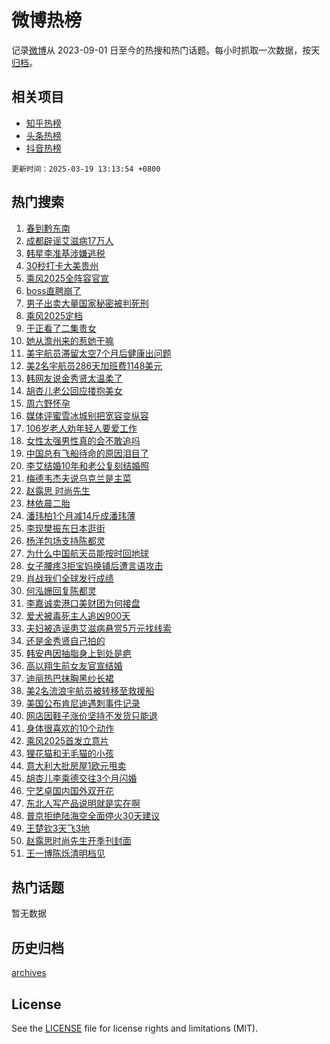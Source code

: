 # 微博热榜

记录[微博](https://www.weibo.com)从 2023-09-01 日至今的热搜和热门话题。每小时抓取一次数据，按天[归档](archives)。

## 相关项目

- [知乎热榜](https://github.com/hotarchive/zhihu)
- [头条热榜](https://github.com/hotarchive/toutiao)
- [抖音热榜](https://github.com/hotarchive/douyin)


`更新时间：2025-03-19 13:13:54 +0800`

## 热门搜索

1. [春到黔东南](https://m.weibo.cn/search?containerid=100103type%3D1%26t%3D10%26q%3D%23%E6%98%A5%E5%88%B0%E9%BB%94%E4%B8%9C%E5%8D%97%23&stream_entry_id=51&isnewpage=1&extparam=seat%3D1%26c_type%3D51%26pos%3D0%26cate%3D10103%26q%3D%2523%25E6%2598%25A5%25E5%2588%25B0%25E9%25BB%2594%25E4%25B8%259C%25E5%258D%2597%2523%26dgr%3D0%26filter_type%3Drealtimehot%26stream_entry_id%3D51%26display_time%3D1742361232%26pre_seqid%3D17423612327380310517811)
1. [成都辟谣艾滋病17万人](https://m.weibo.cn/search?containerid=100103type%3D1%26t%3D10%26q%3D%23%E6%88%90%E9%83%BD%E8%BE%9F%E8%B0%A3%E8%89%BE%E6%BB%8B%E7%97%8517%E4%B8%87%E4%BA%BA%23&stream_entry_id=31&isnewpage=1&extparam=seat%3D1%26c_type%3D31%26realpos%3D1%26dgr%3D0%26stream_entry_id%3D31%26band_rank%3D1%26pos%3D0%26flag%3D1%26cate%3D5001%26q%3D%2523%25E6%2588%2590%25E9%2583%25BD%25E8%25BE%259F%25E8%25B0%25A3%25E8%2589%25BE%25E6%25BB%258B%25E7%2597%258517%25E4%25B8%2587%25E4%25BA%25BA%2523%26filter_type%3Drealtimehot%26lcate%3D5001%26display_time%3D1742361232%26pre_seqid%3D17423612327380310517811)
1. [韩星李准基涉嫌逃税](https://m.weibo.cn/search?containerid=100103type%3D1%26t%3D10%26q%3D%23%E9%9F%A9%E6%98%9F%E6%9D%8E%E5%87%86%E5%9F%BA%E6%B6%89%E5%AB%8C%E9%80%83%E7%A8%8E%23&stream_entry_id=31&isnewpage=1&extparam=seat%3D1%26c_type%3D31%26realpos%3D2%26dgr%3D0%26stream_entry_id%3D31%26band_rank%3D2%26pos%3D1%26flag%3D2%26cate%3D5001%26q%3D%2523%25E9%259F%25A9%25E6%2598%259F%25E6%259D%258E%25E5%2587%2586%25E5%259F%25BA%25E6%25B6%2589%25E5%25AB%258C%25E9%2580%2583%25E7%25A8%258E%2523%26filter_type%3Drealtimehot%26lcate%3D5001%26display_time%3D1742361232%26pre_seqid%3D17423612327380310517811)
1. [30秒打卡大美贵州](https://m.weibo.cn/search?containerid=100103type%3D1%26t%3D10%26q%3D%2330%E7%A7%92%E6%89%93%E5%8D%A1%E5%A4%A7%E7%BE%8E%E8%B4%B5%E5%B7%9E%23&stream_entry_id=31&isnewpage=1&extparam=seat%3D1%26c_type%3D31%26realpos%3D3%26dgr%3D0%26stream_entry_id%3D31%26band_rank%3D3%26pos%3D2%26flag%3D1%26cate%3D5001%26q%3D%252330%25E7%25A7%2592%25E6%2589%2593%25E5%258D%25A1%25E5%25A4%25A7%25E7%25BE%258E%25E8%25B4%25B5%25E5%25B7%259E%2523%26filter_type%3Drealtimehot%26lcate%3D5001%26display_time%3D1742361232%26pre_seqid%3D17423612327380310517811)
1. [乘风2025全阵容官宣](https://m.weibo.cn/search?containerid=100103type%3D1%26t%3D10%26q%3D%23%E4%B9%98%E9%A3%8E2025%E5%85%A8%E9%98%B5%E5%AE%B9%E5%AE%98%E5%AE%A3%23&stream_entry_id=31&isnewpage=1&extparam=seat%3D1%26c_type%3D31%26realpos%3D4%26dgr%3D0%26stream_entry_id%3D31%26band_rank%3D4%26pos%3D3%26flag%3D1%26cate%3D5001%26q%3D%2523%25E4%25B9%2598%25E9%25A3%258E2025%25E5%2585%25A8%25E9%2598%25B5%25E5%25AE%25B9%25E5%25AE%2598%25E5%25AE%25A3%2523%26filter_type%3Drealtimehot%26lcate%3D5001%26display_time%3D1742361232%26pre_seqid%3D17423612327380310517811)
1. [boss直聘崩了](https://m.weibo.cn/search?containerid=100103type%3D1%26t%3D10%26q%3Dboss%E7%9B%B4%E8%81%98%E5%B4%A9%E4%BA%86&stream_entry_id=31&isnewpage=1&extparam=seat%3D1%26c_type%3D31%26realpos%3D5%26dgr%3D0%26stream_entry_id%3D31%26band_rank%3D5%26pos%3D4%26flag%3D2%26cate%3D5001%26q%3Dboss%25E7%259B%25B4%25E8%2581%2598%25E5%25B4%25A9%25E4%25BA%2586%26filter_type%3Drealtimehot%26lcate%3D5001%26display_time%3D1742361232%26pre_seqid%3D17423612327380310517811)
1. [男子出卖大量国家秘密被判死刑](https://m.weibo.cn/search?containerid=100103type%3D1%26t%3D10%26q%3D%23%E7%94%B7%E5%AD%90%E5%87%BA%E5%8D%96%E5%A4%A7%E9%87%8F%E5%9B%BD%E5%AE%B6%E7%A7%98%E5%AF%86%E8%A2%AB%E5%88%A4%E6%AD%BB%E5%88%91%23&stream_entry_id=31&isnewpage=1&extparam=seat%3D1%26c_type%3D31%26realpos%3D6%26dgr%3D0%26stream_entry_id%3D31%26band_rank%3D6%26pos%3D5%26flag%3D2%26cate%3D5001%26q%3D%2523%25E7%2594%25B7%25E5%25AD%2590%25E5%2587%25BA%25E5%258D%2596%25E5%25A4%25A7%25E9%2587%258F%25E5%259B%25BD%25E5%25AE%25B6%25E7%25A7%2598%25E5%25AF%2586%25E8%25A2%25AB%25E5%2588%25A4%25E6%25AD%25BB%25E5%2588%2591%2523%26filter_type%3Drealtimehot%26lcate%3D5001%26display_time%3D1742361232%26pre_seqid%3D17423612327380310517811)
1. [乘风2025定档](https://m.weibo.cn/search?containerid=100103type%3D1%26t%3D10%26q%3D%23%E4%B9%98%E9%A3%8E2025%E5%AE%9A%E6%A1%A3%23&stream_entry_id=31&isnewpage=1&extparam=seat%3D1%26c_type%3D31%26realpos%3D7%26dgr%3D0%26stream_entry_id%3D31%26band_rank%3D7%26pos%3D6%26flag%3D1%26cate%3D5001%26q%3D%2523%25E4%25B9%2598%25E9%25A3%258E2025%25E5%25AE%259A%25E6%25A1%25A3%2523%26filter_type%3Drealtimehot%26lcate%3D5001%26display_time%3D1742361232%26pre_seqid%3D17423612327380310517811)
1. [于正看了二集贵女](https://m.weibo.cn/search?containerid=100103type%3D1%26t%3D10%26q%3D%23%E4%BA%8E%E6%AD%A3%E7%9C%8B%E4%BA%86%E4%BA%8C%E9%9B%86%E8%B4%B5%E5%A5%B3%23&stream_entry_id=31&isnewpage=1&extparam=seat%3D1%26c_type%3D31%26realpos%3D8%26dgr%3D0%26stream_entry_id%3D31%26band_rank%3D8%26pos%3D7%26flag%3D1%26cate%3D5001%26q%3D%2523%25E4%25BA%258E%25E6%25AD%25A3%25E7%259C%258B%25E4%25BA%2586%25E4%25BA%258C%25E9%259B%2586%25E8%25B4%25B5%25E5%25A5%25B3%2523%26filter_type%3Drealtimehot%26lcate%3D5001%26display_time%3D1742361232%26pre_seqid%3D17423612327380310517811)
1. [她从澹州来的惹她干嘛](https://m.weibo.cn/search?containerid=100103type%3D1%26t%3D10%26q%3D%E5%A5%B9%E4%BB%8E%E6%BE%B9%E5%B7%9E%E6%9D%A5%E7%9A%84%E6%83%B9%E5%A5%B9%E5%B9%B2%E5%98%9B&stream_entry_id=31&isnewpage=1&extparam=seat%3D1%26c_type%3D31%26realpos%3D9%26dgr%3D0%26stream_entry_id%3D31%26band_rank%3D9%26pos%3D8%26flag%3D1%26cate%3D5001%26q%3D%25E5%25A5%25B9%25E4%25BB%258E%25E6%25BE%25B9%25E5%25B7%259E%25E6%259D%25A5%25E7%259A%2584%25E6%2583%25B9%25E5%25A5%25B9%25E5%25B9%25B2%25E5%2598%259B%26filter_type%3Drealtimehot%26lcate%3D5001%26display_time%3D1742361232%26pre_seqid%3D17423612327380310517811)
1. [美宇航员滞留太空7个月后健康出问题](https://m.weibo.cn/search?containerid=100103type%3D1%26t%3D10%26q%3D%23%E7%BE%8E%E5%AE%87%E8%88%AA%E5%91%98%E6%BB%9E%E7%95%99%E5%A4%AA%E7%A9%BA7%E4%B8%AA%E6%9C%88%E5%90%8E%E5%81%A5%E5%BA%B7%E5%87%BA%E9%97%AE%E9%A2%98%23&stream_entry_id=31&isnewpage=1&extparam=seat%3D1%26c_type%3D31%26realpos%3D10%26dgr%3D0%26stream_entry_id%3D31%26band_rank%3D10%26pos%3D9%26flag%3D0%26cate%3D5001%26q%3D%2523%25E7%25BE%258E%25E5%25AE%2587%25E8%2588%25AA%25E5%2591%2598%25E6%25BB%259E%25E7%2595%2599%25E5%25A4%25AA%25E7%25A9%25BA7%25E4%25B8%25AA%25E6%259C%2588%25E5%2590%258E%25E5%2581%25A5%25E5%25BA%25B7%25E5%2587%25BA%25E9%2597%25AE%25E9%25A2%2598%2523%26filter_type%3Drealtimehot%26lcate%3D5001%26display_time%3D1742361232%26pre_seqid%3D17423612327380310517811)
1. [美2名宇航员286天加班费1148美元](https://m.weibo.cn/search?containerid=100103type%3D1%26t%3D10%26q%3D%23%E7%BE%8E2%E5%90%8D%E5%AE%87%E8%88%AA%E5%91%98286%E5%A4%A9%E5%8A%A0%E7%8F%AD%E8%B4%B91148%E7%BE%8E%E5%85%83%23&stream_entry_id=31&isnewpage=1&extparam=seat%3D1%26c_type%3D31%26realpos%3D11%26dgr%3D0%26stream_entry_id%3D31%26band_rank%3D11%26pos%3D10%26flag%3D0%26cate%3D5001%26q%3D%2523%25E7%25BE%258E2%25E5%2590%258D%25E5%25AE%2587%25E8%2588%25AA%25E5%2591%2598286%25E5%25A4%25A9%25E5%258A%25A0%25E7%258F%25AD%25E8%25B4%25B91148%25E7%25BE%258E%25E5%2585%2583%2523%26filter_type%3Drealtimehot%26lcate%3D5001%26display_time%3D1742361232%26pre_seqid%3D17423612327380310517811)
1. [韩网友说金秀贤太温柔了](https://m.weibo.cn/search?containerid=100103type%3D1%26t%3D10%26q%3D%23%E9%9F%A9%E7%BD%91%E5%8F%8B%E8%AF%B4%E9%87%91%E7%A7%80%E8%B4%A4%E5%A4%AA%E6%B8%A9%E6%9F%94%E4%BA%86%23&stream_entry_id=31&isnewpage=1&extparam=seat%3D1%26c_type%3D31%26realpos%3D12%26dgr%3D0%26stream_entry_id%3D31%26band_rank%3D12%26pos%3D11%26flag%3D1%26cate%3D5001%26q%3D%2523%25E9%259F%25A9%25E7%25BD%2591%25E5%258F%258B%25E8%25AF%25B4%25E9%2587%2591%25E7%25A7%2580%25E8%25B4%25A4%25E5%25A4%25AA%25E6%25B8%25A9%25E6%259F%2594%25E4%25BA%2586%2523%26filter_type%3Drealtimehot%26lcate%3D5001%26display_time%3D1742361232%26pre_seqid%3D17423612327380310517811)
1. [胡杏儿老公回应搂抱美女](https://m.weibo.cn/search?containerid=100103type%3D1%26t%3D10%26q%3D%23%E8%83%A1%E6%9D%8F%E5%84%BF%E8%80%81%E5%85%AC%E5%9B%9E%E5%BA%94%E6%90%82%E6%8A%B1%E7%BE%8E%E5%A5%B3%23&stream_entry_id=31&isnewpage=1&extparam=seat%3D1%26c_type%3D31%26realpos%3D13%26dgr%3D0%26stream_entry_id%3D31%26band_rank%3D13%26pos%3D12%26flag%3D1%26cate%3D5001%26q%3D%2523%25E8%2583%25A1%25E6%259D%258F%25E5%2584%25BF%25E8%2580%2581%25E5%2585%25AC%25E5%259B%259E%25E5%25BA%2594%25E6%2590%2582%25E6%258A%25B1%25E7%25BE%258E%25E5%25A5%25B3%2523%26filter_type%3Drealtimehot%26lcate%3D5001%26display_time%3D1742361232%26pre_seqid%3D17423612327380310517811)
1. [周六野怀孕](https://m.weibo.cn/search?containerid=100103type%3D1%26t%3D10%26q%3D%23%E5%91%A8%E5%85%AD%E9%87%8E%E6%80%80%E5%AD%95%23&stream_entry_id=31&isnewpage=1&extparam=seat%3D1%26c_type%3D31%26realpos%3D14%26dgr%3D0%26stream_entry_id%3D31%26band_rank%3D14%26pos%3D13%26flag%3D2%26cate%3D5001%26q%3D%2523%25E5%2591%25A8%25E5%2585%25AD%25E9%2587%258E%25E6%2580%2580%25E5%25AD%2595%2523%26filter_type%3Drealtimehot%26lcate%3D5001%26display_time%3D1742361232%26pre_seqid%3D17423612327380310517811)
1. [媒体评蜜雪冰城别把宽容变纵容](https://m.weibo.cn/search?containerid=100103type%3D1%26t%3D10%26q%3D%23%E5%AA%92%E4%BD%93%E8%AF%84%E8%9C%9C%E9%9B%AA%E5%86%B0%E5%9F%8E%E5%88%AB%E6%8A%8A%E5%AE%BD%E5%AE%B9%E5%8F%98%E7%BA%B5%E5%AE%B9%23&stream_entry_id=31&isnewpage=1&extparam=seat%3D1%26c_type%3D31%26realpos%3D15%26dgr%3D0%26stream_entry_id%3D31%26band_rank%3D15%26pos%3D14%26flag%3D0%26cate%3D5001%26q%3D%2523%25E5%25AA%2592%25E4%25BD%2593%25E8%25AF%2584%25E8%259C%259C%25E9%259B%25AA%25E5%2586%25B0%25E5%259F%258E%25E5%2588%25AB%25E6%258A%258A%25E5%25AE%25BD%25E5%25AE%25B9%25E5%258F%2598%25E7%25BA%25B5%25E5%25AE%25B9%2523%26filter_type%3Drealtimehot%26lcate%3D5001%26display_time%3D1742361232%26pre_seqid%3D17423612327380310517811)
1. [106岁老人劝年轻人要爱工作](https://m.weibo.cn/search?containerid=100103type%3D1%26t%3D10%26q%3D%23106%E5%B2%81%E8%80%81%E4%BA%BA%E5%8A%9D%E5%B9%B4%E8%BD%BB%E4%BA%BA%E8%A6%81%E7%88%B1%E5%B7%A5%E4%BD%9C%23&stream_entry_id=31&isnewpage=1&extparam=seat%3D1%26c_type%3D31%26realpos%3D16%26dgr%3D0%26stream_entry_id%3D31%26band_rank%3D16%26pos%3D15%26flag%3D0%26cate%3D5001%26q%3D%2523106%25E5%25B2%2581%25E8%2580%2581%25E4%25BA%25BA%25E5%258A%259D%25E5%25B9%25B4%25E8%25BD%25BB%25E4%25BA%25BA%25E8%25A6%2581%25E7%2588%25B1%25E5%25B7%25A5%25E4%25BD%259C%2523%26filter_type%3Drealtimehot%26lcate%3D5001%26display_time%3D1742361232%26pre_seqid%3D17423612327380310517811)
1. [女性太强男性真的会不敢追吗](https://m.weibo.cn/search?containerid=100103type%3D1%26t%3D10%26q%3D%E5%A5%B3%E6%80%A7%E5%A4%AA%E5%BC%BA%E7%94%B7%E6%80%A7%E7%9C%9F%E7%9A%84%E4%BC%9A%E4%B8%8D%E6%95%A2%E8%BF%BD%E5%90%97&stream_entry_id=31&isnewpage=1&extparam=seat%3D1%26c_type%3D31%26realpos%3D17%26dgr%3D0%26stream_entry_id%3D31%26band_rank%3D17%26pos%3D16%26flag%3D2%26cate%3D5001%26q%3D%25E5%25A5%25B3%25E6%2580%25A7%25E5%25A4%25AA%25E5%25BC%25BA%25E7%2594%25B7%25E6%2580%25A7%25E7%259C%259F%25E7%259A%2584%25E4%25BC%259A%25E4%25B8%258D%25E6%2595%25A2%25E8%25BF%25BD%25E5%2590%2597%26filter_type%3Drealtimehot%26lcate%3D5001%26display_time%3D1742361232%26pre_seqid%3D17423612327380310517811)
1. [中国总有飞船待命的原因泪目了](https://m.weibo.cn/search?containerid=100103type%3D1%26t%3D10%26q%3D%23%E4%B8%AD%E5%9B%BD%E6%80%BB%E6%9C%89%E9%A3%9E%E8%88%B9%E5%BE%85%E5%91%BD%E7%9A%84%E5%8E%9F%E5%9B%A0%E6%B3%AA%E7%9B%AE%E4%BA%86%23&stream_entry_id=31&isnewpage=1&extparam=seat%3D1%26c_type%3D31%26realpos%3D18%26dgr%3D0%26stream_entry_id%3D31%26band_rank%3D18%26pos%3D17%26flag%3D0%26cate%3D5001%26q%3D%2523%25E4%25B8%25AD%25E5%259B%25BD%25E6%2580%25BB%25E6%259C%2589%25E9%25A3%259E%25E8%2588%25B9%25E5%25BE%2585%25E5%2591%25BD%25E7%259A%2584%25E5%258E%259F%25E5%259B%25A0%25E6%25B3%25AA%25E7%259B%25AE%25E4%25BA%2586%2523%26filter_type%3Drealtimehot%26lcate%3D5001%26display_time%3D1742361232%26pre_seqid%3D17423612327380310517811)
1. [李艾结婚10年和老公复刻结婚照](https://m.weibo.cn/search?containerid=100103type%3D1%26t%3D10%26q%3D%E6%9D%8E%E8%89%BE%E7%BB%93%E5%A9%9A10%E5%B9%B4%E5%92%8C%E8%80%81%E5%85%AC%E5%A4%8D%E5%88%BB%E7%BB%93%E5%A9%9A%E7%85%A7&stream_entry_id=31&isnewpage=1&extparam=seat%3D1%26c_type%3D31%26realpos%3D19%26dgr%3D0%26stream_entry_id%3D31%26band_rank%3D19%26pos%3D18%26flag%3D1%26cate%3D5001%26q%3D%25E6%259D%258E%25E8%2589%25BE%25E7%25BB%2593%25E5%25A9%259A10%25E5%25B9%25B4%25E5%2592%258C%25E8%2580%2581%25E5%2585%25AC%25E5%25A4%258D%25E5%2588%25BB%25E7%25BB%2593%25E5%25A9%259A%25E7%2585%25A7%26filter_type%3Drealtimehot%26lcate%3D5001%26display_time%3D1742361232%26pre_seqid%3D17423612327380310517811)
1. [梅德韦杰夫说乌克兰是主菜](https://m.weibo.cn/search?containerid=100103type%3D1%26t%3D10%26q%3D%23%E6%A2%85%E5%BE%B7%E9%9F%A6%E6%9D%B0%E5%A4%AB%E8%AF%B4%E4%B9%8C%E5%85%8B%E5%85%B0%E6%98%AF%E4%B8%BB%E8%8F%9C%23&stream_entry_id=31&isnewpage=1&extparam=seat%3D1%26c_type%3D31%26realpos%3D20%26dgr%3D0%26stream_entry_id%3D31%26band_rank%3D20%26pos%3D19%26flag%3D1%26cate%3D5001%26q%3D%2523%25E6%25A2%2585%25E5%25BE%25B7%25E9%259F%25A6%25E6%259D%25B0%25E5%25A4%25AB%25E8%25AF%25B4%25E4%25B9%258C%25E5%2585%258B%25E5%2585%25B0%25E6%2598%25AF%25E4%25B8%25BB%25E8%258F%259C%2523%26filter_type%3Drealtimehot%26lcate%3D5001%26display_time%3D1742361232%26pre_seqid%3D17423612327380310517811)
1. [赵露思 时尚先生](https://m.weibo.cn/search?containerid=100103type%3D1%26t%3D10%26q%3D%E8%B5%B5%E9%9C%B2%E6%80%9D+%E6%97%B6%E5%B0%9A%E5%85%88%E7%94%9F&stream_entry_id=31&isnewpage=1&extparam=seat%3D1%26c_type%3D31%26realpos%3D21%26dgr%3D0%26stream_entry_id%3D31%26band_rank%3D21%26pos%3D20%26flag%3D1%26cate%3D5001%26q%3D%25E8%25B5%25B5%25E9%259C%25B2%25E6%2580%259D%2520%25E6%2597%25B6%25E5%25B0%259A%25E5%2585%2588%25E7%2594%259F%26filter_type%3Drealtimehot%26lcate%3D5001%26display_time%3D1742361232%26pre_seqid%3D17423612327380310517811)
1. [林依晨二胎](https://m.weibo.cn/search?containerid=100103type%3D1%26t%3D10%26q%3D%23%E6%9E%97%E4%BE%9D%E6%99%A8%E4%BA%8C%E8%83%8E%23&stream_entry_id=31&isnewpage=1&extparam=seat%3D1%26c_type%3D31%26realpos%3D22%26dgr%3D0%26stream_entry_id%3D31%26band_rank%3D22%26pos%3D21%26flag%3D2%26cate%3D5001%26q%3D%2523%25E6%259E%2597%25E4%25BE%259D%25E6%2599%25A8%25E4%25BA%258C%25E8%2583%258E%2523%26filter_type%3Drealtimehot%26lcate%3D5001%26display_time%3D1742361232%26pre_seqid%3D17423612327380310517811)
1. [潘玮柏1个月减14斤成潘玮薄](https://m.weibo.cn/search?containerid=100103type%3D1%26t%3D10%26q%3D%23%E6%BD%98%E7%8E%AE%E6%9F%8F1%E4%B8%AA%E6%9C%88%E5%87%8F14%E6%96%A4%E6%88%90%E6%BD%98%E7%8E%AE%E8%96%84%23&stream_entry_id=31&isnewpage=1&extparam=seat%3D1%26c_type%3D31%26realpos%3D23%26dgr%3D0%26stream_entry_id%3D31%26band_rank%3D23%26pos%3D22%26flag%3D1%26cate%3D5001%26q%3D%2523%25E6%25BD%2598%25E7%258E%25AE%25E6%259F%258F1%25E4%25B8%25AA%25E6%259C%2588%25E5%2587%258F14%25E6%2596%25A4%25E6%2588%2590%25E6%25BD%2598%25E7%258E%25AE%25E8%2596%2584%2523%26filter_type%3Drealtimehot%26lcate%3D5001%26display_time%3D1742361232%26pre_seqid%3D17423612327380310517811)
1. [李现樊振东日本逛街](https://m.weibo.cn/search?containerid=100103type%3D1%26t%3D10%26q%3D%23%E6%9D%8E%E7%8E%B0%E6%A8%8A%E6%8C%AF%E4%B8%9C%E6%97%A5%E6%9C%AC%E9%80%9B%E8%A1%97%23&stream_entry_id=31&isnewpage=1&extparam=seat%3D1%26c_type%3D31%26realpos%3D24%26dgr%3D0%26stream_entry_id%3D31%26band_rank%3D24%26pos%3D23%26flag%3D2%26cate%3D5001%26q%3D%2523%25E6%259D%258E%25E7%258E%25B0%25E6%25A8%258A%25E6%258C%25AF%25E4%25B8%259C%25E6%2597%25A5%25E6%259C%25AC%25E9%2580%259B%25E8%25A1%2597%2523%26filter_type%3Drealtimehot%26lcate%3D5001%26display_time%3D1742361232%26pre_seqid%3D17423612327380310517811)
1. [杨洋包场支持陈都灵](https://m.weibo.cn/search?containerid=100103type%3D1%26t%3D10%26q%3D%23%E6%9D%A8%E6%B4%8B%E5%8C%85%E5%9C%BA%E6%94%AF%E6%8C%81%E9%99%88%E9%83%BD%E7%81%B5%23&stream_entry_id=31&isnewpage=1&extparam=seat%3D1%26c_type%3D31%26realpos%3D25%26dgr%3D0%26stream_entry_id%3D31%26band_rank%3D25%26pos%3D24%26flag%3D1%26cate%3D5001%26q%3D%2523%25E6%259D%25A8%25E6%25B4%258B%25E5%258C%2585%25E5%259C%25BA%25E6%2594%25AF%25E6%258C%2581%25E9%2599%2588%25E9%2583%25BD%25E7%2581%25B5%2523%26filter_type%3Drealtimehot%26lcate%3D5001%26display_time%3D1742361232%26pre_seqid%3D17423612327380310517811)
1. [为什么中国航天员能按时回地球](https://m.weibo.cn/search?containerid=100103type%3D1%26t%3D10%26q%3D%23%E4%B8%BA%E4%BB%80%E4%B9%88%E4%B8%AD%E5%9B%BD%E8%88%AA%E5%A4%A9%E5%91%98%E8%83%BD%E6%8C%89%E6%97%B6%E5%9B%9E%E5%9C%B0%E7%90%83%23&stream_entry_id=31&isnewpage=1&extparam=seat%3D1%26c_type%3D31%26realpos%3D26%26dgr%3D0%26stream_entry_id%3D31%26band_rank%3D26%26pos%3D25%26flag%3D0%26cate%3D5001%26q%3D%2523%25E4%25B8%25BA%25E4%25BB%2580%25E4%25B9%2588%25E4%25B8%25AD%25E5%259B%25BD%25E8%2588%25AA%25E5%25A4%25A9%25E5%2591%2598%25E8%2583%25BD%25E6%258C%2589%25E6%2597%25B6%25E5%259B%259E%25E5%259C%25B0%25E7%2590%2583%2523%26filter_type%3Drealtimehot%26lcate%3D5001%26display_time%3D1742361232%26pre_seqid%3D17423612327380310517811)
1. [女子腰疼3拒宝妈换铺后遭言语攻击](https://m.weibo.cn/search?containerid=100103type%3D1%26t%3D10%26q%3D%23%E5%A5%B3%E5%AD%90%E8%85%B0%E7%96%BC3%E6%8B%92%E5%AE%9D%E5%A6%88%E6%8D%A2%E9%93%BA%E5%90%8E%E9%81%AD%E8%A8%80%E8%AF%AD%E6%94%BB%E5%87%BB%23&stream_entry_id=31&isnewpage=1&extparam=seat%3D1%26c_type%3D31%26realpos%3D27%26dgr%3D0%26stream_entry_id%3D31%26band_rank%3D27%26pos%3D26%26flag%3D1%26cate%3D5001%26q%3D%2523%25E5%25A5%25B3%25E5%25AD%2590%25E8%2585%25B0%25E7%2596%25BC3%25E6%258B%2592%25E5%25AE%259D%25E5%25A6%2588%25E6%258D%25A2%25E9%2593%25BA%25E5%2590%258E%25E9%2581%25AD%25E8%25A8%2580%25E8%25AF%25AD%25E6%2594%25BB%25E5%2587%25BB%2523%26filter_type%3Drealtimehot%26lcate%3D5001%26display_time%3D1742361232%26pre_seqid%3D17423612327380310517811)
1. [肖战我们全球发行成绩](https://m.weibo.cn/search?containerid=100103type%3D1%26t%3D10%26q%3D%23%E8%82%96%E6%88%98%E6%88%91%E4%BB%AC%E5%85%A8%E7%90%83%E5%8F%91%E8%A1%8C%E6%88%90%E7%BB%A9%23&stream_entry_id=31&isnewpage=1&extparam=seat%3D1%26c_type%3D31%26realpos%3D28%26dgr%3D0%26stream_entry_id%3D31%26band_rank%3D28%26pos%3D27%26flag%3D1%26cate%3D5001%26q%3D%2523%25E8%2582%2596%25E6%2588%2598%25E6%2588%2591%25E4%25BB%25AC%25E5%2585%25A8%25E7%2590%2583%25E5%258F%2591%25E8%25A1%258C%25E6%2588%2590%25E7%25BB%25A9%2523%26filter_type%3Drealtimehot%26lcate%3D5001%26display_time%3D1742361232%26pre_seqid%3D17423612327380310517811)
1. [何泓姗回复陈都灵](https://m.weibo.cn/search?containerid=100103type%3D1%26t%3D10%26q%3D%23%E4%BD%95%E6%B3%93%E5%A7%97%E5%9B%9E%E5%A4%8D%E9%99%88%E9%83%BD%E7%81%B5%23&stream_entry_id=31&isnewpage=1&extparam=seat%3D1%26c_type%3D31%26realpos%3D29%26dgr%3D0%26stream_entry_id%3D31%26band_rank%3D29%26pos%3D28%26flag%3D0%26cate%3D5001%26q%3D%2523%25E4%25BD%2595%25E6%25B3%2593%25E5%25A7%2597%25E5%259B%259E%25E5%25A4%258D%25E9%2599%2588%25E9%2583%25BD%25E7%2581%25B5%2523%26filter_type%3Drealtimehot%26lcate%3D5001%26display_time%3D1742361232%26pre_seqid%3D17423612327380310517811)
1. [李嘉诚卖港口美财团为何接盘](https://m.weibo.cn/search?containerid=100103type%3D1%26t%3D10%26q%3D%23%E6%9D%8E%E5%98%89%E8%AF%9A%E5%8D%96%E6%B8%AF%E5%8F%A3%E7%BE%8E%E8%B4%A2%E5%9B%A2%E4%B8%BA%E4%BD%95%E6%8E%A5%E7%9B%98%23&stream_entry_id=31&isnewpage=1&extparam=seat%3D1%26c_type%3D31%26realpos%3D30%26dgr%3D0%26stream_entry_id%3D31%26band_rank%3D30%26pos%3D29%26flag%3D1%26cate%3D5001%26q%3D%2523%25E6%259D%258E%25E5%2598%2589%25E8%25AF%259A%25E5%258D%2596%25E6%25B8%25AF%25E5%258F%25A3%25E7%25BE%258E%25E8%25B4%25A2%25E5%259B%25A2%25E4%25B8%25BA%25E4%25BD%2595%25E6%258E%25A5%25E7%259B%2598%2523%26filter_type%3Drealtimehot%26lcate%3D5001%26display_time%3D1742361232%26pre_seqid%3D17423612327380310517811)
1. [爱犬被毒死主人追凶900天](https://m.weibo.cn/search?containerid=100103type%3D1%26t%3D10%26q%3D%23%E7%88%B1%E7%8A%AC%E8%A2%AB%E6%AF%92%E6%AD%BB%E4%B8%BB%E4%BA%BA%E8%BF%BD%E5%87%B6900%E5%A4%A9%23&stream_entry_id=31&isnewpage=1&extparam=seat%3D1%26c_type%3D31%26realpos%3D31%26dgr%3D0%26stream_entry_id%3D31%26band_rank%3D31%26pos%3D30%26flag%3D0%26cate%3D5001%26q%3D%2523%25E7%2588%25B1%25E7%258A%25AC%25E8%25A2%25AB%25E6%25AF%2592%25E6%25AD%25BB%25E4%25B8%25BB%25E4%25BA%25BA%25E8%25BF%25BD%25E5%2587%25B6900%25E5%25A4%25A9%2523%26filter_type%3Drealtimehot%26lcate%3D5001%26display_time%3D1742361232%26pre_seqid%3D17423612327380310517811)
1. [夫妇被造谣患艾滋病悬赏5万元找线索](https://m.weibo.cn/search?containerid=100103type%3D1%26t%3D10%26q%3D%23%E5%A4%AB%E5%A6%87%E8%A2%AB%E9%80%A0%E8%B0%A3%E6%82%A3%E8%89%BE%E6%BB%8B%E7%97%85%E6%82%AC%E8%B5%8F5%E4%B8%87%E5%85%83%E6%89%BE%E7%BA%BF%E7%B4%A2%23&stream_entry_id=31&isnewpage=1&extparam=seat%3D1%26c_type%3D31%26realpos%3D32%26dgr%3D0%26stream_entry_id%3D31%26band_rank%3D32%26pos%3D31%26flag%3D1%26cate%3D5001%26q%3D%2523%25E5%25A4%25AB%25E5%25A6%2587%25E8%25A2%25AB%25E9%2580%25A0%25E8%25B0%25A3%25E6%2582%25A3%25E8%2589%25BE%25E6%25BB%258B%25E7%2597%2585%25E6%2582%25AC%25E8%25B5%258F5%25E4%25B8%2587%25E5%2585%2583%25E6%2589%25BE%25E7%25BA%25BF%25E7%25B4%25A2%2523%26filter_type%3Drealtimehot%26lcate%3D5001%26display_time%3D1742361232%26pre_seqid%3D17423612327380310517811)
1. [还是金秀贤自己拍的](https://m.weibo.cn/search?containerid=100103type%3D1%26t%3D10%26q%3D%23%E8%BF%98%E6%98%AF%E9%87%91%E7%A7%80%E8%B4%A4%E8%87%AA%E5%B7%B1%E6%8B%8D%E7%9A%84%23&stream_entry_id=31&isnewpage=1&extparam=seat%3D1%26c_type%3D31%26realpos%3D33%26dgr%3D0%26stream_entry_id%3D31%26band_rank%3D33%26pos%3D32%26flag%3D0%26cate%3D5001%26q%3D%2523%25E8%25BF%2598%25E6%2598%25AF%25E9%2587%2591%25E7%25A7%2580%25E8%25B4%25A4%25E8%2587%25AA%25E5%25B7%25B1%25E6%258B%258D%25E7%259A%2584%2523%26filter_type%3Drealtimehot%26lcate%3D5001%26display_time%3D1742361232%26pre_seqid%3D17423612327380310517811)
1. [韩安冉因抽脂身上到处是疤](https://m.weibo.cn/search?containerid=100103type%3D1%26t%3D10%26q%3D%23%E9%9F%A9%E5%AE%89%E5%86%89%E5%9B%A0%E6%8A%BD%E8%84%82%E8%BA%AB%E4%B8%8A%E5%88%B0%E5%A4%84%E6%98%AF%E7%96%A4%23&stream_entry_id=31&isnewpage=1&extparam=seat%3D1%26c_type%3D31%26realpos%3D34%26dgr%3D0%26stream_entry_id%3D31%26band_rank%3D34%26pos%3D33%26flag%3D0%26cate%3D5001%26q%3D%2523%25E9%259F%25A9%25E5%25AE%2589%25E5%2586%2589%25E5%259B%25A0%25E6%258A%25BD%25E8%2584%2582%25E8%25BA%25AB%25E4%25B8%258A%25E5%2588%25B0%25E5%25A4%2584%25E6%2598%25AF%25E7%2596%25A4%2523%26filter_type%3Drealtimehot%26lcate%3D5001%26display_time%3D1742361232%26pre_seqid%3D17423612327380310517811)
1. [高以翔生前女友官宣结婚](https://m.weibo.cn/search?containerid=100103type%3D1%26t%3D10%26q%3D%23%E9%AB%98%E4%BB%A5%E7%BF%94%E7%94%9F%E5%89%8D%E5%A5%B3%E5%8F%8B%E5%AE%98%E5%AE%A3%E7%BB%93%E5%A9%9A%23&stream_entry_id=31&isnewpage=1&extparam=seat%3D1%26c_type%3D31%26realpos%3D35%26dgr%3D0%26stream_entry_id%3D31%26band_rank%3D35%26pos%3D34%26flag%3D0%26cate%3D5001%26q%3D%2523%25E9%25AB%2598%25E4%25BB%25A5%25E7%25BF%2594%25E7%2594%259F%25E5%2589%258D%25E5%25A5%25B3%25E5%258F%258B%25E5%25AE%2598%25E5%25AE%25A3%25E7%25BB%2593%25E5%25A9%259A%2523%26filter_type%3Drealtimehot%26lcate%3D5001%26display_time%3D1742361232%26pre_seqid%3D17423612327380310517811)
1. [迪丽热巴抹胸黑纱长裙](https://m.weibo.cn/search?containerid=100103type%3D1%26t%3D10%26q%3D%23%E8%BF%AA%E4%B8%BD%E7%83%AD%E5%B7%B4%E6%8A%B9%E8%83%B8%E9%BB%91%E7%BA%B1%E9%95%BF%E8%A3%99%23&stream_entry_id=31&isnewpage=1&extparam=seat%3D1%26c_type%3D31%26realpos%3D36%26dgr%3D0%26stream_entry_id%3D31%26band_rank%3D36%26pos%3D35%26flag%3D1%26cate%3D5001%26q%3D%2523%25E8%25BF%25AA%25E4%25B8%25BD%25E7%2583%25AD%25E5%25B7%25B4%25E6%258A%25B9%25E8%2583%25B8%25E9%25BB%2591%25E7%25BA%25B1%25E9%2595%25BF%25E8%25A3%2599%2523%26filter_type%3Drealtimehot%26lcate%3D5001%26display_time%3D1742361232%26pre_seqid%3D17423612327380310517811)
1. [美2名流浪宇航员被转移至救援船](https://m.weibo.cn/search?containerid=100103type%3D1%26t%3D10%26q%3D%23%E7%BE%8E2%E5%90%8D%E6%B5%81%E6%B5%AA%E5%AE%87%E8%88%AA%E5%91%98%E8%A2%AB%E8%BD%AC%E7%A7%BB%E8%87%B3%E6%95%91%E6%8F%B4%E8%88%B9%23&stream_entry_id=31&isnewpage=1&extparam=seat%3D1%26c_type%3D31%26realpos%3D37%26dgr%3D0%26stream_entry_id%3D31%26band_rank%3D37%26pos%3D36%26flag%3D0%26cate%3D5001%26q%3D%2523%25E7%25BE%258E2%25E5%2590%258D%25E6%25B5%2581%25E6%25B5%25AA%25E5%25AE%2587%25E8%2588%25AA%25E5%2591%2598%25E8%25A2%25AB%25E8%25BD%25AC%25E7%25A7%25BB%25E8%2587%25B3%25E6%2595%2591%25E6%258F%25B4%25E8%2588%25B9%2523%26filter_type%3Drealtimehot%26lcate%3D5001%26display_time%3D1742361232%26pre_seqid%3D17423612327380310517811)
1. [美国公布肯尼迪遇刺事件记录](https://m.weibo.cn/search?containerid=100103type%3D1%26t%3D10%26q%3D%23%E7%BE%8E%E5%9B%BD%E5%85%AC%E5%B8%83%E8%82%AF%E5%B0%BC%E8%BF%AA%E9%81%87%E5%88%BA%E4%BA%8B%E4%BB%B6%E8%AE%B0%E5%BD%95%23&stream_entry_id=31&isnewpage=1&extparam=seat%3D1%26c_type%3D31%26realpos%3D38%26dgr%3D0%26stream_entry_id%3D31%26band_rank%3D38%26pos%3D37%26flag%3D0%26cate%3D5001%26q%3D%2523%25E7%25BE%258E%25E5%259B%25BD%25E5%2585%25AC%25E5%25B8%2583%25E8%2582%25AF%25E5%25B0%25BC%25E8%25BF%25AA%25E9%2581%2587%25E5%2588%25BA%25E4%25BA%258B%25E4%25BB%25B6%25E8%25AE%25B0%25E5%25BD%2595%2523%26filter_type%3Drealtimehot%26lcate%3D5001%26display_time%3D1742361232%26pre_seqid%3D17423612327380310517811)
1. [网店因鞋子涨价坚持不发货只能退](https://m.weibo.cn/search?containerid=100103type%3D1%26t%3D10%26q%3D%23%E7%BD%91%E5%BA%97%E5%9B%A0%E9%9E%8B%E5%AD%90%E6%B6%A8%E4%BB%B7%E5%9D%9A%E6%8C%81%E4%B8%8D%E5%8F%91%E8%B4%A7%E5%8F%AA%E8%83%BD%E9%80%80%23&stream_entry_id=31&isnewpage=1&extparam=seat%3D1%26c_type%3D31%26realpos%3D39%26dgr%3D0%26stream_entry_id%3D31%26band_rank%3D39%26pos%3D38%26flag%3D0%26cate%3D5001%26q%3D%2523%25E7%25BD%2591%25E5%25BA%2597%25E5%259B%25A0%25E9%259E%258B%25E5%25AD%2590%25E6%25B6%25A8%25E4%25BB%25B7%25E5%259D%259A%25E6%258C%2581%25E4%25B8%258D%25E5%258F%2591%25E8%25B4%25A7%25E5%258F%25AA%25E8%2583%25BD%25E9%2580%2580%2523%26filter_type%3Drealtimehot%26lcate%3D5001%26display_time%3D1742361232%26pre_seqid%3D17423612327380310517811)
1. [身体很喜欢的10个动作](https://m.weibo.cn/search?containerid=100103type%3D1%26t%3D10%26q%3D%E8%BA%AB%E4%BD%93%E5%BE%88%E5%96%9C%E6%AC%A2%E7%9A%8410%E4%B8%AA%E5%8A%A8%E4%BD%9C&stream_entry_id=31&isnewpage=1&extparam=seat%3D1%26c_type%3D31%26realpos%3D40%26dgr%3D0%26stream_entry_id%3D31%26band_rank%3D40%26pos%3D39%26flag%3D1%26cate%3D5001%26q%3D%25E8%25BA%25AB%25E4%25BD%2593%25E5%25BE%2588%25E5%2596%259C%25E6%25AC%25A2%25E7%259A%258410%25E4%25B8%25AA%25E5%258A%25A8%25E4%25BD%259C%26filter_type%3Drealtimehot%26lcate%3D5001%26display_time%3D1742361232%26pre_seqid%3D17423612327380310517811)
1. [乘风2025首发立意片](https://m.weibo.cn/search?containerid=100103type%3D1%26t%3D10%26q%3D%23%E4%B9%98%E9%A3%8E2025%E9%A6%96%E5%8F%91%E7%AB%8B%E6%84%8F%E7%89%87%23&stream_entry_id=31&isnewpage=1&extparam=seat%3D1%26c_type%3D31%26realpos%3D41%26dgr%3D0%26stream_entry_id%3D31%26band_rank%3D41%26pos%3D40%26flag%3D1%26cate%3D5001%26q%3D%2523%25E4%25B9%2598%25E9%25A3%258E2025%25E9%25A6%2596%25E5%258F%2591%25E7%25AB%258B%25E6%2584%258F%25E7%2589%2587%2523%26filter_type%3Drealtimehot%26lcate%3D5001%26display_time%3D1742361232%26pre_seqid%3D17423612327380310517811)
1. [狸花猫和无毛猫的小孩](https://m.weibo.cn/search?containerid=100103type%3D1%26t%3D10%26q%3D%E7%8B%B8%E8%8A%B1%E7%8C%AB%E5%92%8C%E6%97%A0%E6%AF%9B%E7%8C%AB%E7%9A%84%E5%B0%8F%E5%AD%A9&stream_entry_id=31&isnewpage=1&extparam=seat%3D1%26c_type%3D31%26realpos%3D42%26dgr%3D0%26stream_entry_id%3D31%26band_rank%3D42%26pos%3D41%26flag%3D1%26cate%3D5001%26q%3D%25E7%258B%25B8%25E8%258A%25B1%25E7%258C%25AB%25E5%2592%258C%25E6%2597%25A0%25E6%25AF%259B%25E7%258C%25AB%25E7%259A%2584%25E5%25B0%258F%25E5%25AD%25A9%26filter_type%3Drealtimehot%26lcate%3D5001%26display_time%3D1742361232%26pre_seqid%3D17423612327380310517811)
1. [意大利大批房屋1欧元甩卖](https://m.weibo.cn/search?containerid=100103type%3D1%26t%3D10%26q%3D%23%E6%84%8F%E5%A4%A7%E5%88%A9%E5%A4%A7%E6%89%B9%E6%88%BF%E5%B1%8B1%E6%AC%A7%E5%85%83%E7%94%A9%E5%8D%96%23&stream_entry_id=31&isnewpage=1&extparam=seat%3D1%26c_type%3D31%26realpos%3D43%26dgr%3D0%26stream_entry_id%3D31%26band_rank%3D43%26pos%3D42%26flag%3D0%26cate%3D5001%26q%3D%2523%25E6%2584%258F%25E5%25A4%25A7%25E5%2588%25A9%25E5%25A4%25A7%25E6%2589%25B9%25E6%2588%25BF%25E5%25B1%258B1%25E6%25AC%25A7%25E5%2585%2583%25E7%2594%25A9%25E5%258D%2596%2523%26filter_type%3Drealtimehot%26lcate%3D5001%26display_time%3D1742361232%26pre_seqid%3D17423612327380310517811)
1. [胡杏儿李乘德交往3个月闪婚](https://m.weibo.cn/search?containerid=100103type%3D1%26t%3D10%26q%3D%23%E8%83%A1%E6%9D%8F%E5%84%BF%E6%9D%8E%E4%B9%98%E5%BE%B7%E4%BA%A4%E5%BE%803%E4%B8%AA%E6%9C%88%E9%97%AA%E5%A9%9A%23&stream_entry_id=31&isnewpage=1&extparam=seat%3D1%26c_type%3D31%26realpos%3D44%26dgr%3D0%26stream_entry_id%3D31%26band_rank%3D44%26pos%3D43%26flag%3D1%26cate%3D5001%26q%3D%2523%25E8%2583%25A1%25E6%259D%258F%25E5%2584%25BF%25E6%259D%258E%25E4%25B9%2598%25E5%25BE%25B7%25E4%25BA%25A4%25E5%25BE%25803%25E4%25B8%25AA%25E6%259C%2588%25E9%2597%25AA%25E5%25A9%259A%2523%26filter_type%3Drealtimehot%26lcate%3D5001%26display_time%3D1742361232%26pre_seqid%3D17423612327380310517811)
1. [宁艺卓国内国外双开花](https://m.weibo.cn/search?containerid=100103type%3D1%26t%3D10%26q%3D%E5%AE%81%E8%89%BA%E5%8D%93%E5%9B%BD%E5%86%85%E5%9B%BD%E5%A4%96%E5%8F%8C%E5%BC%80%E8%8A%B1&stream_entry_id=31&isnewpage=1&extparam=seat%3D1%26c_type%3D31%26realpos%3D45%26dgr%3D0%26stream_entry_id%3D31%26band_rank%3D45%26pos%3D44%26flag%3D1%26cate%3D5001%26q%3D%25E5%25AE%2581%25E8%2589%25BA%25E5%258D%2593%25E5%259B%25BD%25E5%2586%2585%25E5%259B%25BD%25E5%25A4%2596%25E5%258F%258C%25E5%25BC%2580%25E8%258A%25B1%26filter_type%3Drealtimehot%26lcate%3D5001%26display_time%3D1742361232%26pre_seqid%3D17423612327380310517811)
1. [东北人写产品说明就是实在啊](https://m.weibo.cn/search?containerid=100103type%3D1%26t%3D10%26q%3D%E4%B8%9C%E5%8C%97%E4%BA%BA%E5%86%99%E4%BA%A7%E5%93%81%E8%AF%B4%E6%98%8E%E5%B0%B1%E6%98%AF%E5%AE%9E%E5%9C%A8%E5%95%8A&stream_entry_id=31&isnewpage=1&extparam=seat%3D1%26c_type%3D31%26realpos%3D46%26dgr%3D0%26stream_entry_id%3D31%26band_rank%3D46%26pos%3D45%26flag%3D1%26cate%3D5001%26q%3D%25E4%25B8%259C%25E5%258C%2597%25E4%25BA%25BA%25E5%2586%2599%25E4%25BA%25A7%25E5%2593%2581%25E8%25AF%25B4%25E6%2598%258E%25E5%25B0%25B1%25E6%2598%25AF%25E5%25AE%259E%25E5%259C%25A8%25E5%2595%258A%26filter_type%3Drealtimehot%26lcate%3D5001%26display_time%3D1742361232%26pre_seqid%3D17423612327380310517811)
1. [普京拒绝陆海空全面停火30天建议](https://m.weibo.cn/search?containerid=100103type%3D1%26t%3D10%26q%3D%23%E6%99%AE%E4%BA%AC%E6%8B%92%E7%BB%9D%E9%99%86%E6%B5%B7%E7%A9%BA%E5%85%A8%E9%9D%A2%E5%81%9C%E7%81%AB30%E5%A4%A9%E5%BB%BA%E8%AE%AE%23&stream_entry_id=31&isnewpage=1&extparam=seat%3D1%26c_type%3D31%26realpos%3D47%26dgr%3D0%26stream_entry_id%3D31%26band_rank%3D47%26pos%3D46%26flag%3D0%26cate%3D5001%26q%3D%2523%25E6%2599%25AE%25E4%25BA%25AC%25E6%258B%2592%25E7%25BB%259D%25E9%2599%2586%25E6%25B5%25B7%25E7%25A9%25BA%25E5%2585%25A8%25E9%259D%25A2%25E5%2581%259C%25E7%2581%25AB30%25E5%25A4%25A9%25E5%25BB%25BA%25E8%25AE%25AE%2523%26filter_type%3Drealtimehot%26lcate%3D5001%26display_time%3D1742361232%26pre_seqid%3D17423612327380310517811)
1. [王楚钦3天飞3地](https://m.weibo.cn/search?containerid=100103type%3D1%26t%3D10%26q%3D%23%E7%8E%8B%E6%A5%9A%E9%92%A63%E5%A4%A9%E9%A3%9E3%E5%9C%B0%23&stream_entry_id=31&isnewpage=1&extparam=seat%3D1%26c_type%3D31%26realpos%3D48%26dgr%3D0%26stream_entry_id%3D31%26band_rank%3D48%26pos%3D47%26flag%3D1%26cate%3D5001%26q%3D%2523%25E7%258E%258B%25E6%25A5%259A%25E9%2592%25A63%25E5%25A4%25A9%25E9%25A3%259E3%25E5%259C%25B0%2523%26filter_type%3Drealtimehot%26lcate%3D5001%26display_time%3D1742361232%26pre_seqid%3D17423612327380310517811)
1. [赵露思时尚先生开季刊封面](https://m.weibo.cn/search?containerid=100103type%3D1%26t%3D10%26q%3D%23%E8%B5%B5%E9%9C%B2%E6%80%9D%E6%97%B6%E5%B0%9A%E5%85%88%E7%94%9F%E5%BC%80%E5%AD%A3%E5%88%8A%E5%B0%81%E9%9D%A2%23&stream_entry_id=31&isnewpage=1&extparam=seat%3D1%26c_type%3D31%26realpos%3D49%26dgr%3D0%26stream_entry_id%3D31%26band_rank%3D49%26pos%3D48%26flag%3D1%26cate%3D5001%26q%3D%2523%25E8%25B5%25B5%25E9%259C%25B2%25E6%2580%259D%25E6%2597%25B6%25E5%25B0%259A%25E5%2585%2588%25E7%2594%259F%25E5%25BC%2580%25E5%25AD%25A3%25E5%2588%258A%25E5%25B0%2581%25E9%259D%25A2%2523%26filter_type%3Drealtimehot%26lcate%3D5001%26display_time%3D1742361232%26pre_seqid%3D17423612327380310517811)
1. [王一博陈烁清明档见](https://m.weibo.cn/search?containerid=100103type%3D1%26t%3D10%26q%3D%23%E7%8E%8B%E4%B8%80%E5%8D%9A%E9%99%88%E7%83%81%E6%B8%85%E6%98%8E%E6%A1%A3%E8%A7%81%23&stream_entry_id=31&isnewpage=1&extparam=seat%3D1%26c_type%3D31%26realpos%3D50%26dgr%3D0%26stream_entry_id%3D31%26band_rank%3D50%26pos%3D49%26flag%3D1%26cate%3D5001%26q%3D%2523%25E7%258E%258B%25E4%25B8%2580%25E5%258D%259A%25E9%2599%2588%25E7%2583%2581%25E6%25B8%2585%25E6%2598%258E%25E6%25A1%25A3%25E8%25A7%2581%2523%26filter_type%3Drealtimehot%26lcate%3D5001%26display_time%3D1742361232%26pre_seqid%3D17423612327380310517811)

## 热门话题

暂无数据

## 历史归档

[archives](archives)

## License

See the [LICENSE](LICENSE) file for license rights and limitations (MIT).
